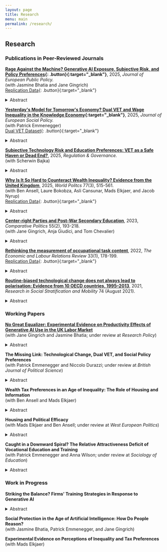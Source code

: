 ```yaml
---
layout: page
title: Research
menu: main
permalink: /research/
---
```


## Research

### Publications in Peer-Reviewed Journals
<p> </p>


**[Rage Against the Machine? Generative AI Exposure, Subjective Risk, and Policy Preferences](https://www.tandfonline.com/doi/full/10.1080/13501763.2025.2554903){: .button}{:target="_blank"}**, 2025, *Journal of European Public Policy.* \
  (with Jasmine Bhatia and Jane Gingrich) \
  [Replication Data](https://doi.org/10.7910/DVN/YOSGEL){: .button}{:target="_blank"}
<details>
  <summary>Abstract</summary>

How does novel technology change public policy demands? Scholars interested in the effect of automation on policy preferences have commonly argued that exposure to automation technology increases subjective risk, which in turn predicts demand for insurance. Generative AI potentially challenges this dynamic. Based on a pre-registered online experiment with a sample of 1,041 UK working-age adults we show that direct exposure to generative AI in realistic work tasks does not increase subjective risk but does strengthen support for activating social policy. To understand this constellation of attitudes, we argue that exposure to technology may activate sociotropic preferences to support individuals who might be negatively affected by AI. Text analysis shows cautious optimism and thoughtful engagement with the implications of AI for work and social policy. Our findings suggest that the current uncertainty over the relative winners and losers from AI opens a window of opportunity to expand activating social policies.
</details>
<p> </p>


**[Yesterday's Model for Tomorrow's Economy? Dual VET and Wage Inequality in the Knowledge Economy](https://journals.sagepub.com/doi/10.1177/09589287251370494){:target="_blank"}**, 2025, *Journal of European Social Policy.* \
  (with Patrick Emmenegger) \
  [Dual VET Dataset](https://doi.org/10.7910/DVN/DG7PB9){: .button}{:target="_blank"}
<details>
  <summary>Abstract</summary>
    
Dual vocational education and training (VET) is said to have positive economic effects. However, recent contributions suggest that the rise of the knowledge economy may undermine these positive effects because university-educated workers are better suited for the new knowledge-intensive jobs. This paper provides the first evidence on the relationship between dual VET and wage inequality in mature knowledge economies. Using a new dataset on 37 advanced economies from 1996 to 2020, we find that dual VET is associated with lower levels of wage inequality. This negative association is particularly strong in the lower half of the wage distribution, which suggests that academically weaker students are the main beneficiaries of dual VET. Using three different indicators of the knowledge economy, we find, contrary to the fears often espoused in the literature, no clear evidence that the knowledge economy erodes this negative association between dual VET and wage inequality.
</details>
<p> </p>

**[Subjective Technology Risk and Education Preferences: VET as a Safe Haven or Dead End?](https://onlinelibrary.wiley.com/doi/10.1111/rego.70067)**, 2025, *Regulation & Governance.* \
  (with Scherwin Bajka)
<details>
  <summary>Abstract</summary>
    
Education equips individuals with valuable skills to protect them against employment risks associated with the digital transition. As scholars debate whether vocational education and training (VET) or general education better insures against technology-induced employment risk, we ask how this type of risk, as perceived by individuals, shapes their education preferences. Our analyses, based on a survey of over 11,500 respondents across seven European countries, show that VET is regarded as a safe haven by those perceiving heightened risk. This relationship remains robust when controlling for various alternative explanations and is consistent across countries. Subgroup interactions indicate that men, high-income earners, respondents with tertiary education, and those politically on the right more strongly favor VET in response to subjective technology risk. Hence, our study suggests that VET's practical, job-oriented focus is perceived as better protection against the growing uncertainty over skill demands in the twin transition than general education.
</details>
<p> </p>


**[Why Is It So Hard to Counteract Wealth Inequality? Evidence from the United Kingdom](https://doi.org/10.1353/wp.2025.a964464)**, 2025, *World Politcs* 77(3), 515-561. \
  (with Ben Ansell, Laure Bokobza, Asli Cansunar, Mads Elkjaer, and Jacob Nyrup) \
  [Replication Data](https://doi.org/10.7910/DVN/L6HYCL){: .button}{:target="_blank"}
<details>
  <summary>Abstract</summary>

It has long been established that education and income affect people's political efficacy. Surprisingly, the role of wealth has been largely neglected in this literature. In this paper, we argue that housing wealth performs an insurance function and is thereby associated with higher internal and external political efficacy. Using data from the UKHLS and a representative survey including an experiment that was administered in England and Wales, we document a sizeable and statistically significant positive association of housing wealth and perceived wealth with efficacy. However, this relationship is less robust to sample attrition than between efficacy and education or income. We furthermore investigate whether informing respondents about house price inequality affects their efficacy. Our information treatments show no effect on external efficacy, while the effect on internal efficacy depends on the respondent correctly understanding the information: comprehenders show higher efficacy and non-comprehenders exhibit lower efficacy, compared to the control group. This suggests that views of government responsiveness (external efficacy) are not easily manipulated, while for people's view of their own understanding of politics (internal efficacy), comprehension matters more than content of the information treatment, in accordance with self-efficacy theory. 
</details>
<p> </p> 


**[Center-right Parties and Post-War Secondary Education](https://www.ingentaconnect.com/content/cuny/cp/pre-prints/content-jcpo2186)**, 2023, *Comparative Politics* 55(2), 193-218. \
(with Jane Gingrich, Anja Giudici, and Tom Chevalier) 
<details>
  <summary>Abstract</summary>
  
The massification of secondary schooling constitutes the key educational project of the first post-war period. However, the resulting educational structures differed in terms of streaming and standardisation. Despite their historical opposition, center-right parties contributed to shaping these reforms. They opposed standardisation because their distributive strategy rested on support from elites and middle classes. However, their stance on streaming varied. Centre-right parties supported streaming when they were linked to teachers and private providers who opposed comprehensive reforms, but supported de-streaming where such groups aligned with the left. The analysis suggests that common partisan distributive aims can materialize as varied public service reforms, due their intersection with the productive environment. This paper shows these outcomes by tracing reforms shaped by center-right parties in Bavaria, France, and Italy. 
</details>
<p> </p>  


**[Rethinking the measurement of occupational task content](https://doi.org/10.1177/10353046211037095)**, 2022, *The Economic and Labour Relations Review* 33(1), 178-199. \
[Replication Data](https://doi.org/10.7910/DVN/JABYD7){: .button}{:target="_blank"}
<details>
  <summary>Abstract</summary>

Which tasks workers perform on their jobs is critical for how technological change plays out in the labour market. This crucial insight sparked a large literature on routine-biased technological change which argues that routine occupations with a high share of repetitive and codifiable tasks are at risk of being automated. This paper makes the case for rethinking how we operationalise occupational task content. Based on survey data from 27 European countries between 2000 and 2015, I construct novel measures of routine task intensity and task complexity at the ISCO-88 2-digit level. Comparing them to existing operationalisations, I show that the proposed indices lead to improvements in several critical areas. The task dimensions have a straightforward theoretical interpretation as they capture the essence of the routine-bias and skill-bias arguments and are operationalised to better align theory and measurement. Furthermore, my indices create new opportunities for research by allowing researchers to analyse within-occupation change and country-differences in occupational task content. My paper can therefore contribute to a more sociologically informed understanding of technological change. The indices will benefit both sociologists and labour economists in investigating the nature of recent employment trends in Europe and formulating policies to deal with these challenges.
</details>
<p> </p>


**[Routine-biased technological change does not always lead to polarisation: Evidence from 10 OECD countries, 1995–2013](https://www.sciencedirect.com/science/article/abs/pii/S0276562421000433?via%3Dihub)**, 2021, *Research in Social Stratification and Mobility* 74 (August 2021).
<details>
  <summary>Abstract</summary>
  
This article deals with a central paradox in the occupational polarisation literature: most scholars accept that technological change is biased against routine-intensive occupations, but in many countries, we do not see the pattern of occupational polarisation that the theory usually predicts. I argue and show empirically using a dataset of 10 OECD countries between 1995 and 2013 that technological change is both routine-biased and skill-biased, but that the result of routine-biased technological change may be occupational upgrading rather than polar- isation. This is due to differences in occupational routine-wage hierarchies: only where routine occupations cluster around the middle of the wage distribution are we likely to see polarisation. Where routine occupations are concentrated near the bottom of the wage hierarchy, upgrading occupational change is the norm. Based on research on the US, the former has been widely assumed, but it does not hold true in all countries. Overall, this article shows that much previous work on routine-biased technological change and polarisation was built on premises that do not travel well. This underscores the importance of comparative research for building and testing robust general theories.
</details>
<p> </p>  


### Working Papers
<p> </p>


**[No Great Equalizer: Experimental Evidence on Productivity Effects of Generative AI Use in the UK Labor Market](https://papers.ssrn.com/sol3/papers.cfm?abstract_id=4594466)** \
  (with Jane Gingrich and Jasmine Bhatia; under review at *Research Policy*) 
<details>
  <summary>Abstract</summary>

An emerging consensus holds that generative artificial intelligence (AI) equalizes workers’ performance within tasks, reducing productivity differences across workers. Existing research has largely studied productivity within single occupational groups and task structures. Whether this equalizing pattern generalizes to the labor market at large remains unclear. Observed performance equalization within groups of workers is compatible with both increasing and decreasing inequality between groups. To distinguish these outcomes, we conducted a large pre-registered online experiment with a sample of the UK working age population which randomly assigned participants to treatments that encouraged or discouraged the use of ChatGPT and then asked them to complete a set of realistic work tasks. We find that ChatGPT use increased productivity in all tasks, with greater benefits observed in more complex and less ambiguous tasks. However, compression effects between tasks were limited. Moreover, ChatGPT use did not affect productivity differentials between gender, age, educational or occupational groups.
</details>
<p> </p>


**The Missing Link: Technological Change, Dual VET, and Social Policy Preferences** \
  (with Patrick Emmenegger and Niccolo Durazzi; under review at *British Journal of Political Science*)
<details>
  <summary>Abstract</summary>
    
How does technological change affect social policy preferences? We advance this lively debate by focusing on the role of dual vocational education and training (VET). Existing literature would lead us to expect that dual VET increases demand for compensatory social policy and magnifies the effect of automation risk on such demands. In contrast, we contend that dual VET weakens demand for compensatory social policy through three non-mutually exclusive mechanisms that we refer to as (i) material self-interest; (ii) workplace socialization; and (iii) skill certification. We further hypothesize that dual VET mitigates the effect of automation risk on social policy preferences. Analyzing cross-national individual data from the European Social Survey and national-level data on education systems, we find strong evidence for our argument. The paper advances the debate on social policy preferences in the age of automation and sheds new light on the relationship between skill specificity and social policy preferences.
</details>  
<p> </p>


**Wealth Tax Preferences in an Age of Inequality: The Role of Housing and Information** \
  (with Ben Ansell and Mads Elkjaer)
<details>
  <summary>Abstract</summary>
    
Despite high and rising levels of wealth inequality, wealth taxes have been reduced in many countries. While existing explanations focus on structural factors, we argue that public opposition to wealth taxes among homeowners has contributed to creating a political playing field that facilitates low wealth taxes. This opposition is aided by  information asymmetries, which prevent low-wealth renters from formulating preferences that align with their material self-interest. Utilizing original survey data from Denmark, France, Germany, Ireland, Italy, the Netherlands, and Sweden, we find empirical support for our thesis. Housing wealth increases the likelihood of stating a preference on wealth taxation, and homeowners and their children support less progressive taxation of inheritances, wealth, and capital gains. The paper helps us understand why, despite pronounced inequality in asset ownership, wealth taxation has fallen out of favor among democratically elected governments.
</details>
<p> </p>


**Housing and Political Efficacy** \
  (with Mads Elkjaer and Ben Ansell; under review at *West European Politics*) 
<details>
  <summary>Abstract</summary>
    
It has long been established that education and income affect people's political efficacy. Surprisingly, the role of wealth - in particular, housing wealth - has thus far been ignored in this literature. We theorise that housing performs several functions that increase political efficacy and test our arguments using data from three large representative surveys administered in the UK. We first argue that housing wealth provides a form of "self-insurance", which on the one hand facilitates civic engagement, and on the other hand raises people's stakes in the political process. In line with this argument, we find that homeowners, owners of more valuable houses, owners who have paid off their mortgage, and individuals who believe themselves to be higher in the housing wealth distribution all exhibit higher efficacy. Based on the literature on status expectations and the politics of resentment, we furthermore investigate whether intergenerational housing mobility affects political efficacy. However, we find no evidence that upward or downward intergenerational housing mobility affects efficacy beyond the first-order effect of homeownership. Finally, we study whether stronger local ties explain the higher efficacy of homeowners. Again, however, we find no evidence that length of tenancy in the area affects homeowners and renters differently. The results of this study show that housing - and by extension wealth more generally - constitutes a hitherto neglected but crucial determinant of political efficacy, chiefly by providing security which enables and incentivises engagement.
</details>
<p> </p> 


**Caught in a Downward Spiral? The Relative Attractiveness Deficit of Vocational Education and Training** \
  (with Patrick Emmenegger and Anna Wilson; under review at *Sociology of Education*)
<details>
  <summary>Abstract</summary>

Vocational education and training (VET) has been hailed as a way to address skills shortages and facilitate social inclusion. Consequently, VET policy initiatives have proliferated in recent years. However, little is known about the factors influencing the choice between VET and general education. In this study, we examine the attractiveness of VET in seven European countries using a vignette experiment with over 11,000 respondents. Respondents were asked to assign fictitious 15-year-olds to either VET or general education based on achieved (performance in school and motivation) and ascribed characteristics (sociodemographic variables). Our findings show that respondents recommend students with low grades and little motivation to pursue VET. These effects weaken, but do not disappear, among respondents who favor VET in terms of future labor market outcomes. Additionally, we find that boys, working-class students, and students from outside big cities are advised to pursue VET. However, the effect of achievement is more important than the effect of ascription. These patterns are consistent across countries and subgroups, suggesting that VET is widely perceived as the less attractive choice. Our findings suggest that VET is caught in a downward spiral in which the relative unattractiveness of VET and academic drift reinforce each other.
</details>
<p> </p>


### Work in Progress
<p> </p>


**Striking the Balance? Firms’ Training Strategies in Response to Generative AI** 
<details>
  <summary>Abstract</summary>

Practical learning from experts is key to the mastery of almost any job. It constitutes the backbone of collective skill formation systems and is equally crucial in systems emphasising on-the-job learning. Yet, generative AI threatens the complementary relationship between master and apprentice, senior and junior worker: tasks performed by entry-level workers with limited experience tend to be particularly exposed to substitution by AI. If these positions are replaced, skill development is impeded and overall workforce skill levels are likely to suffer in the medium- to long-term. This creates a dilemma for profit-maximising firms: automation may boost short-term productivity at the expense of long-term productivity growth. This paper studies how firms in Germany and the US navigate this challenge. Building on the Varieties of Capitalism literature, I argue that differences such as higher employee turnover and a greater emphasis on shareholder value incentivise American firms to prioritise AI adoption, while German firms maintain a stronger focus on training younger workers even if it means foregoing short-term gains. I test this argument empirically using data on job openings in sectors that are exposed to or sheltered from AI. This allows me to trace differential rates of change between the groups of occupations and across countries in a) the balance between junior and senior vacancies and b) the task composition of junior roles. Empirical support for my argument highlights a hitherto underappreciated potential long-term consequence of generative AI that may undermine its productivity-enhancing effects.
</details>
<p> </p>


**Social Protection in the Age of Artificial Intelligence: How Do People Reason?** \
(with Jasmine Bhatia, Patrick Emmenegger, and Jane Gingrich)


**Experimental Evidence on Perceptions of Inequality and Tax Preferences** \
(with Mads Elkjaer)

